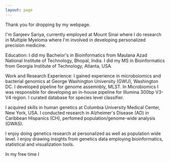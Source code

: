 ```yaml
---
layout: page
---
```


Thank you for dropping by my webpage.

I'm Sanjeev Sariya, currently employed at Mount Sinai where I do research in Multiple Myeloma where I'm involved in developing personalized precision medicine.

Education:
I did my Bachelor's in Bioinformatics from Maulana Azad National Institute of Technology, Bhopal, India. I did my MS in Bioinformatics from Georgia Institute of Technology, Atlanta, USA. 

Work and Research Experience:
I gained experience in microboiomics and bacterial genomics at George Washington University (GWU), Washington DC. I developed pipeline for genome assemnbly, MLST. In Microbiomics I was responsible for developing an in-house pipeline for Illumina 300bp V3-V4 region. I curated database for species level classifier.

I acquired skills in human genetics at Columbia University Medical Center, New York, USA. I conducted research in Alzheimer's Disease (AD) in Caribbean Hispanics (CH), perfomed population/genome-wide analysis (GWAS). 

I enjoy doing genetics research at personalized as well as population wide level. I enjoy drawing insights from genetics data employing bioinformatics, statistical and visualization tools.

In my free time I 



